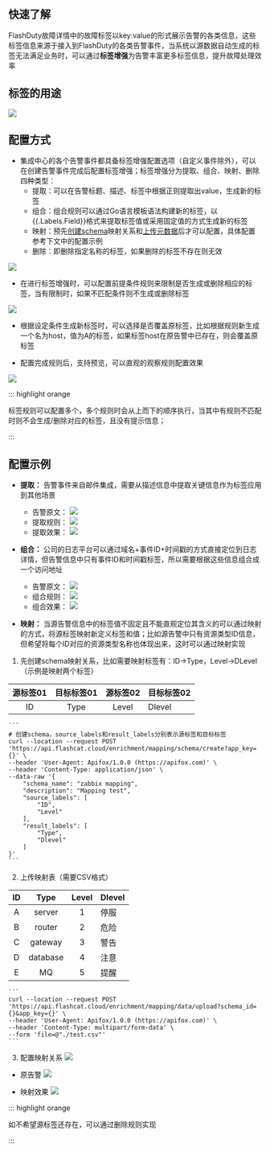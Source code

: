 ## 快速了解
FlashDuty故障详情中的故障标签以key:value的形式展示告警的各类信息，这些标签信息来源于接入到FlashDuty的各类告警事件，当系统以源数据自动生成的标签无法满足业务时，可以通过**标签增强**为告警丰富更多标签信息，提升故障处理效率

## 标签的用途
![](https://fcpub-1301667576.cos.ap-nanjing.myqcloud.com/flashduty/doc/biaoqian-3.png)

## 配置方式
- 集成中心的各个告警事件都具备标签增强配置选项（自定义事件除外），可以在创建告警事件完成后配置标签增强；标签增强分为提取、组合、映射、删除四种类型：
    - 提取：可以在告警标题、描述、标签中根据正则提取出value，生成新的标签
    - 组合：组合规则可以通过Go语言模板语法构建新的标签，以{{.Labels.Field}}格式来提取标签值或采用固定值的方式生成新的标签
    - 映射：预先[创建schema](https://developer.flashcat.cloud/api-142409927)映射关系和[上传元数据](https://developer.flashcat.cloud/api-145679479)后才可以配置，具体配置参考下文中的配置示例
    - 删除：即删除指定名称的标签，如果删除的标签不存在则无效

![](https://fcpub-1301667576.cos.ap-nanjing.myqcloud.com/flashduty/doc/biaoqian-1.png)

- 在进行标签增强时，可以配置前提条件规则来限制是否生成或删除相应的标签，当有限制时，如果不匹配条件则不生成或删除标签

![](https://fcpub-1301667576.cos.ap-nanjing.myqcloud.com/flashduty/doc/biaoqian-2.png)

- 根据设定条件生成新标签时，可以选择是否覆盖原标签，比如根据规则新生成一个名为host，值为A的标签，如果标签host在原告警中已存在，则会覆盖原标签

- 配置完成规则后，支持预览，可以直观的观察规则配置效果

![](https://fcpub-1301667576.cos.ap-nanjing.myqcloud.com/flashduty/doc/biaoqian-4.png)

::: highlight orange

标签规则可以配置多个，多个规则时会从上而下的顺序执行，当其中有规则不匹配时则不会生成/删除对应的标签，且没有提示信息；

:::

## 配置示例
- **提取：** 告警事件来自邮件集成，需要从描述信息中提取关键信息作为标签应用到其他场景

    - 告警原文：
![](https://fcpub-1301667576.cos.ap-nanjing.myqcloud.com/flashduty/doc/biaoqian-6.png)
    - 提取规则：
![](https://fcpub-1301667576.cos.ap-nanjing.myqcloud.com/flashduty/doc/biaoqian-5.png)
    - 提取效果：
![](https://fcpub-1301667576.cos.ap-nanjing.myqcloud.com/flashduty/doc/biaoqian-7.png)

- **组合：** 公司的日志平台可以通过域名+事件ID+时间戳的方式直接定位到日志详情，但告警信息中只有事件ID和时间戳标签，所以需要根据这些信息组合成一个访问地址
    - 告警原文：
![](https://fcpub-1301667576.cos.ap-nanjing.myqcloud.com/flashduty/doc/biaoqian-8.png)
    - 组合规则：
![](https://fcpub-1301667576.cos.ap-nanjing.myqcloud.com/flashduty/doc/biaoqian-9.png)
    - 组合效果：
![](https://fcpub-1301667576.cos.ap-nanjing.myqcloud.com/flashduty/doc/biaoqian-10.png)

- **映射：** 当源告警信息中的标签值不固定且不能直观定位其含义的可以通过映射的方式，将源标签映射新定义标签和值；比如源告警中只有资源类型ID信息，但希望将每个ID对应的资源类型名称也体现出来，这时可以通过映射实现
1. 先创建schema映射关系，比如需要映射标签有：ID->Type，Level->DLevel（示例是映射两个标签）

| 源标签01 | 目标标签01 | 源标签02 | 目标标签02|
| :---: | :---: | :---: | --- |
| ID | Type | Level |Dlevel|

    ```
    # 创建schema，source_labels和result_labels分别表示源标签和目标标签
    curl --location --request POST 'https://api.flashcat.cloud/enrichment/mapping/schema/create?app_key={}' \
    --header 'User-Agent: Apifox/1.0.0 (https://apifox.com)' \
    --header 'Content-Type: application/json' \
    --data-raw '{
        "schema_name": "zabbix mapping",
        "description": "Mapping test",
        "source_labels": [
            "ID",
            "Level"
        ],
        "result_labels": [
            "Type",
            "Dlevel"
        ]
    }'
    ```

2. 上传映射表（需要CSV格式）

| ID | Type | Level |Dlevel|
| :---: | :---: | :---: | --- |
| A | server | 1 |停服|
| B | router | 2 |危险|
| C | gateway | 3 |警告|
| D | database | 4 |注意|
| E | MQ | 5 |提醒|

    ```
    curl --location --request POST 'https://api.flashcat.cloud/enrichment/mapping/data/upload?schema_id={}&app_key={}' \
    --header 'User-Agent: Apifox/1.0.0 (https://apifox.com)' \
    --header 'Content-Type: multipart/form-data' \
    --form 'file=@"./test.csv"'
    ```

3. 配置映射关系
![](https://fcpub-1301667576.cos.ap-nanjing.myqcloud.com/flashduty/doc/biaoqian-11.png)

- 原告警
![](https://fcpub-1301667576.cos.ap-nanjing.myqcloud.com/flashduty/doc/biaoqian-12.png)

- 映射效果
![](https://fcpub-1301667576.cos.ap-nanjing.myqcloud.com/flashduty/doc/biaoqian-13.png)

::: highlight orange

如不希望源标签还存在，可以通过删除规则实现

:::